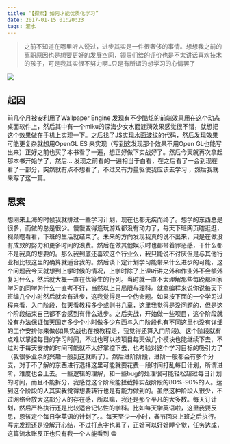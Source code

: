 ```yaml
---
title: “【探索】如何才能优质化学习”
date: 2017-01-15 01:20:23
tags: 灌水
---
```

>之前不知道在哪里听人说过，进步其实是一件很奢侈的事情。想想我之前的离职原因也是想要更好的发展空间，领导们给的评价也是不太讲话喜欢技术的孩子，可是我其实很不努力啊..只是有所谓的想学习的心情罢了

![](study.jpeg)

<!--more-->
## 起因
前几个月被安利用了Wallpaper Engine 发现有不少酷炫的前端效果用在这个动态桌面软件上，然后其中有一个miku的深海少女水面涟漪效果感觉很不错，就想把这个效果做在手机上实现一下。之后找了[JS实现水面波纹](http://jsfiddle.net/esteewhy/5Ht3b/6/)的代码，然后发现效果可能更复杂就想用OpenGL ES 来实现（写到这发现那个效果不用Open GL也能写出来）正好之前也买了本书看了一遍，想正好做下实战好了。然后今天就再次拿起那本书开始学了，然后... 发现之前看的一遍相当于白看，在之后看了一会到现在看了一部分，突然就有点不想看了，不过又有力量驱使我应该去学习
，然后我就来写了这一篇。
## 思索
想刚来上海的时候我就排过一些学习计划，现在也都无疾而终了。想学的东西总是很多，而做的总是很少。慢慢变得连玩游戏都没有动力了，每天下班网页瞎逛逛，视频瞎看看，下班的生活就结束了。未来的方向发现我真的说不出来，只是在做没有成效的努力和更多时间的浪费。然后在做其他娱乐时也都带着罪恶感，干什么都不是我真的想要的。那么我到底还喜欢这个行业么，我只能说不讨厌但是与其他行业相比较这里的确算就适合我的。然后谈下定计划学习能带来什么进步的可能，这个问题我今天就想到上学时候的情况，上学时除了上课听讲之外和作业外不会额外复习什么，然后就大概一直在优等生的行列。当时就一直不太理解那些每晚都回家学习的同学为什么一直考不好，当然以上只局限与理科。就拿编程来说你说每天下班编几个小时然后就会有进步，这我觉得是一个伪命题。如果按下面的一个学习过程来看，入门阶段，每天看教程多少或则书几章，这里我觉得是没问题的，但是这个阶段结束自己都不会感到有什么进步。之后实战，开始做一些项目，这个阶段就没有办法保证每天固定多少个小时做多少东西与入门阶段也有不同这里也没有详细的工作安排你来做(如果实战也在按教程走，我觉得还算入门阶段)。这个阶段就有点难以掌控每日的学习时间，不过也可以按项目每天做几个模块也能继续下去，不过对于每天安排的时间可能就不太好掌控下去，也考验对这个学习目标的吸引力了（我很多业余的兴趣一般到这就断了）。然后进阶阶段，进阶一般都会有多个分支，对于不了解的东西进行选择这里可能就要花费一段时间打乱每日计划，所谓进阶，难度也会上去。一些逻辑的理解，和一些bug的处理很可能轻松超过每日计划的时间，而且不能拆分，我感觉这个阶段能拦截掉实战阶段的80%-90%的人。达到这个阶段的人其实我觉得想要转行也是有能力做到的。虽然这种阶段人很少，不过网络会放大这部分人的存在感，所以嘛，我还是那个平凡的大多数。每天订计划，然后严格执行还是比较适合记忆性的学科。比如每天学英语啦，这里我要反思，恩该定个每日学英语的计划了。。每天至少一小时，春节回来上班之后执行。写完发现还是没解开心结，不过打点字也累了，正好可以好好睡个觉，任务达成，这篇流水账反正也只有我一个人能看到 😁